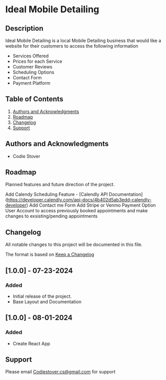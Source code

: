 # Ideal Mobile Detailing

## Description

Ideal Mobile Detailing is a local Mobile Detailing business that would like a website for their customers to access the
following information

- Services Offered
- Prices for each Service
- Customer Reviews
- Scheduling Options
- Contact Form
- Payment Platform

## Table of Contents

1. [Authors and Acknowledgments](#authors-and-acknowledgments)
2. [Roadmap](#roadmap)
3. [Changelog](#changelog)
4. [Support](#support)

## Authors and Acknowledgments

- Codie Stover

## Roadmap

Planned features and future direction of the project.

Add Calendy Scheduling Feature - [Calendly API Documentation]
(https://developer.calendly.com/api-docs/4b402d5ab3edd-calendly-developer)
Add Contact me Form
Add Stripe or Venmo Payment Option
User Account to access previously booked appointments and make changes to exsisting/pending appointments

## Changelog

All notable changes to this project will be documented in this file.

The format is based on [Keep a Changelog](https://keepachangelog.com/en/1.0.0/)

## [1.0.0] - 07-23-2024

### Added

- Initial release of the project.
- Base Layout and Documentation

## [1.0.0] - 08-01-2024

### Added

- Create React App

## Support

Please email Codiestover.cs@gmail.com for support
